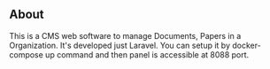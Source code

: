 ## About

This is a CMS web software to manage Documents, Papers in a Organization. It's developed 
just Laravel. You can setup it by docker-compose up command and then panel is accessible at 
8088 port.